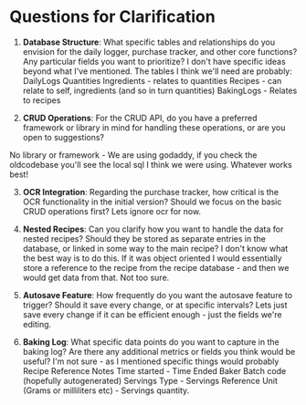 # Questions for Clarification

1. **Database Structure**: What specific tables and relationships do you envision for the daily logger, purchase tracker, and other core functions? Any particular fields you want to prioritize?
I don't have specific ideas beyond what I've mentioned. The tables I think we'll need are probably:
DailyLogs
Quantities
Ingredients - relates to quantities
Recipes - can relate to self, ingredients (and so in turn quantities)
BakingLogs - Relates to recipes

2. **CRUD Operations**: For the CRUD API, do you have a preferred framework or library in mind for handling these operations, or are you open to suggestions?

No library or framework - We are using godaddy, if you check the oldcodebase you'll see the local sql I think we were using. Whatever works best!

3. **OCR Integration**: Regarding the purchase tracker, how critical is the OCR functionality in the initial version? Should we focus on the basic CRUD operations first?
Lets ignore ocr for now.

4. **Nested Recipes**: Can you clarify how you want to handle the data for nested recipes? Should they be stored as separate entries in the database, or linked in some way to the main recipe?
I don't know what the best way is to do this. If it was object oriented I would essentially store a reference to the recipe from the recipe database - and then we would get data from that. Not too sure.

1. **Autosave Feature**: How frequently do you want the autosave feature to trigger? Should it save every change, or at specific intervals?
Lets just save every change if it can be efficient enough - just the fields we're editing.

2. **Baking Log**: What specific data points do you want to capture in the baking log? Are there any additional metrics or fields you think would be useful?
I'm not sure - as I mentioned specific things would probably
Recipe Reference
Notes
Time started - Time Ended
Baker
Batch code (hopefully autogenerated)
Servings Type - Servings Reference Unit (Grams or milliliters etc) - Servings quantity.